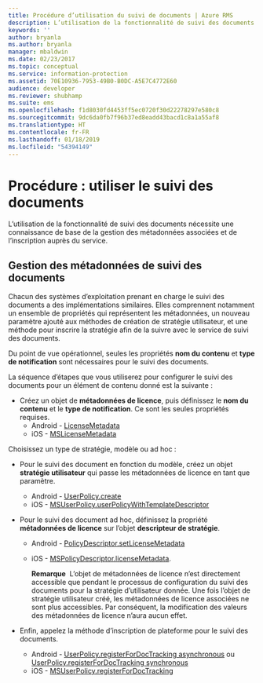 ```yaml
---
title: Procédure d’utilisation du suivi de documents | Azure RMS
description: L’utilisation de la fonctionnalité de suivi des documents nécessite une connaissance de base de la gestion des métadonnées associées et de l’inscription auprès du service.
keywords: ''
author: bryanla
ms.author: bryanla
manager: mbaldwin
ms.date: 02/23/2017
ms.topic: conceptual
ms.service: information-protection
ms.assetid: 70E10936-7953-49B0-B0DC-A5E7C4772E60
audience: developer
ms.reviewer: shubhamp
ms.suite: ems
ms.openlocfilehash: f1d8030fd4453ff5ec0720f30d22278297e580c8
ms.sourcegitcommit: 9dc6da0fb7f96b37ed8eadd43bacd1c8a1a55af8
ms.translationtype: HT
ms.contentlocale: fr-FR
ms.lasthandoff: 01/18/2019
ms.locfileid: "54394149"
---
```

# <a name="how-to-use-document-tracking"></a>Procédure : utiliser le suivi des documents

L’utilisation de la fonctionnalité de suivi des documents nécessite une connaissance de base de la gestion des métadonnées associées et de l’inscription auprès du service.

## <a name="managing-document-tracking-metadata"></a>Gestion des métadonnées de suivi des documents

Chacun des systèmes d’exploitation prenant en charge le suivi des documents a des implémentations similaires. Elles comprennent notamment un ensemble de propriétés qui représentent les métadonnées, un nouveau paramètre ajouté aux méthodes de création de stratégie utilisateur, et une méthode pour inscrire la stratégie afin de la suivre avec le service de suivi des documents.

Du point de vue opérationnel, seules les propriétés **nom du contenu** et **type de notification** sont nécessaires pour le suivi des documents.

La séquence d’étapes que vous utiliserez pour configurer le suivi des documents pour un élément de contenu donné est la suivante :

- Créez un objet de **métadonnées de licence**, puis définissez le **nom du contenu** et le **type de notification**. Ce sont les seules propriétés requises.
  - Android - [LicenseMetadata](https://msdn.microsoft.com/library/mt573675.aspx)
  -  iOS - [MSLicenseMetadata](https://msdn.microsoft.com/library/mt573683.aspx)

Choisissez un type de stratégie, modèle ou ad hoc :
- Pour le suivi des document en fonction du modèle, créez un objet **stratégie utilisateur** qui passe les métadonnées de licence en tant que paramètre.
  - Android - [UserPolicy.create](https://msdn.microsoft.com/library/dn790887.aspx)
  - iOS - [MSUserPolicy.userPolicyWithTemplateDescriptor](https://msdn.microsoft.com/library/dn790808.aspx)

- Pour le suivi des document ad hoc, définissez la propriété **métadonnées de licence** sur l’objet **descripteur de stratégie**.
  - Android - [PolicyDescriptor.setLicenseMetadata](https://msdn.microsoft.com/library/mt573698.aspx)
  - iOS - [MSPolicyDescriptor.licenseMetadata](https://msdn.microsoft.com/library/mt573693.aspx).

    **Remarque**  L’objet de métadonnées de licence n’est directement accessible que pendant le processus de configuration du suivi des documents pour la stratégie d’utilisateur donnée. Une fois l’objet de stratégie utilisateur créé, les métadonnées de licence associées ne sont plus accessibles. Par conséquent, la modification des valeurs des métadonnées de licence n’aura aucun effet.

     

- Enfin, appelez la méthode d’inscription de plateforme pour le suivi des documents.
  - Android - [UserPolicy.registerForDocTracking asynchronous](https://msdn.microsoft.com/library/mt573699.aspx) ou [UserPolicy.registerForDocTracking synchronous](https://msdn.microsoft.com/library/mt631387.aspx)
  - iOS - [MSUserPolicy.registerForDocTracking](https://msdn.microsoft.com/library/mt573694.aspx)
